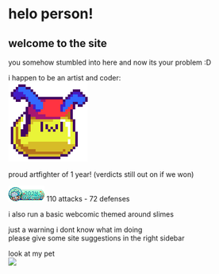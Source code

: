 ---
---
# helo person!  
## welcome to the site

you somehow stumbled into here and now its your problem :D  

i happen to be an artist and coder:  
![sappy](/assets/honey/site_intro.png)

proud artfighter of 1 year! (verdicts still out on if we won)

![af_seafoam](/assets/images/blinkers/stamp_seafoam.png) 110 attacks - 72 defenses


i also run a basic webcomic themed around slimes

just a warning i dont know what im doing  
please give some site suggestions in the right sidebar  


look at my pet  
<a href="https://wobble.town/visit/2096"><img src="https://wobble.town/visit/2096/wobble.gif"></a>
